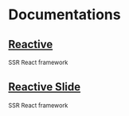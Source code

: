 # Documentations

## [Reactive](./reactive/)
<sup>SSR React framework</sup>

## [Reactive Slide](./react-away/)
<sup>SSR React framework</sup>